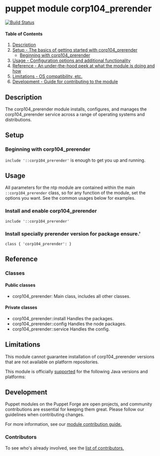 # puppet module corp104_prerender
[![Build Status](https://travis-ci.com/104corp/puppet-corp104_prerender.svg?branch=master)](https://travis-ci.com/104corp/puppet-corp104_prerender)


#### Table of Contents

1. [Description](#description)
1. [Setup - The basics of getting started with corp104_prerender](#setup)
    * [Beginning with corp104_prerender](#beginning-with-corp104_prerender)
1. [Usage - Configuration options and additional functionality](#usage)
1. [Reference - An under-the-hood peek at what the module is doing and how](#reference)
1. [Limitations - OS compatibility, etc.](#limitations)
1. [Development - Guide for contributing to the module](#development)

## Description

The corp104_prerender module installs, configures, and manages the corp104_prerender service across a range of operating systems and distributions.

## Setup

### Beginning with corp104_prerender

`include '::corp104_prerender'` is enough to get you up and running.

## Usage

All parameters for the ntp module are contained within the main `::corp104_prerender` class, so for any function of the module, set the options you want. See the common usages below for examples.

### Install and enable corp104_prerender

```puppet
include '::corp104_prerender'
```

### Install specially prerender version for package ensure.'

```puppet
class { 'corp104_prerender': }
```

## Reference

### Classes

#### Public classes

* corp104_prerender: Main class, includes all other classes.

#### Private classes

* corp104_prerender::install Handles the packages.
* corp104_prerender::config Handles the node packages.
* corp104_prerender::service Handles the config.


## Limitations

This module cannot guarantee installation of corp104_prerender versions that are not available on  platform repositories.

This module is officially [supported](https://forge.puppetlabs.com/supported) for the following Java versions and platforms:

## Development

Puppet modules on the Puppet Forge are open projects, and community contributions are essential for keeping them great. Please follow our guidelines when contributing changes.

For more information, see our [module contribution guide.](https://docs.puppetlabs.com/forge/contributing.html)

### Contributors

To see who's already involved, see the [list of contributors.](https://github.com/puppetlabs/puppetlabs-ntp/graphs/contributors)
